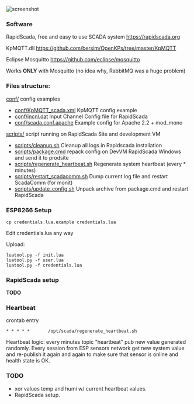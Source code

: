 ![screenshot](https://raw.githubusercontent.com/ilyxa/NodeMCU_dht22_MQTT_DeepSleep/master/misc/rapidscada_demo_screenshot.jpg "RapidScada Table Screenshot")

### Software

RapidScada, free and easy to use SCADA system https://rapidscada.org

KpMQTT.dll https://github.com/bersim/OpenKPs/tree/master/KpMQTT

Eclipse Mosquitto https://github.com/eclipse/mosquitto

Works **ONLY** with Mosquitto (no idea why, RabbitMQ was a huge problem)

### Files structure:
[conf/](conf/) config examples
* [conf/KpMQTT_scada.xml](conf/KpMQTT_scada.xml) KpMQTT config example
* [conf/incnl.dat](conf/incnl.dat) Input Channel Config file for RapidScada
* [conf/scada.conf.apache](conf/scada.conf.apache) Example config for Apache 2.2 + mod_mono

[scripts/](scripts/) script running on RapidScada Site and development VM
* [scripts/cleanup.sh](scripts/cleanup.sh) Cleanup all logs in Rapidscada installation
* [scripts/package.cmd](scripts/package.cmd) repack config on DevVM RapidScada Windows and send it to prodsite
* [scripts/regenerate_heartbeat.sh](scripts/regenerate_heartbeat.sh) Regenerate system heartbeat (every * minutes)
* [scripts/restart_scadacomm.sh](scripts/restart_scadacomm.sh) Dump current log file and restart ScadaComm (for monit)
* [scripts/update_config.sh](scripts/update_config.sh) Unpack archive from package.cmd and restart RapidScada

### ESP8266 Setup

```
cp credentials.lua.example credentials.lua
```
Edit credentials.lua any way

Upload: 
```
luatool.py -f init.lua
luatool.py -f user.lua
luatool.py -f credentials.lua
```

### RapidScada setup
**TODO**

### Heartbeat
crontab entry
```
* * * * *       /opt/scada/regenerate_heartbeat.sh
```

Heartbeat logic: every minutes topic "heartbeat" pub new value generated randomly. Every session from ESP sensors network get new system value and re-publish it again and again to make sure that sensor is online and health state is OK. 

### TODO
* xor values temp and humi w/ current heartbeat values.
* RapidScada setup.
